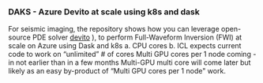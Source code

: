 ### DAKS - Azure Devito at scale using k8s and dask
For seismic imaging, the repository shows how you can leverage open-source PDE solver [devito](https://www.devitoproject.org/) ), to perform Full-Waveform Inversion (FWI) at scale on Azure using Dask and k8s
a.	CPU cores
b.	ICL expects current code to work on “unlimited” # of cores
Multi GPU cores per 1 node coming -in not earlier than in a few months 
Multi-GPU multi core will come later but likely as an easy by-product of “Multi GPU cores per 1 node" work.
